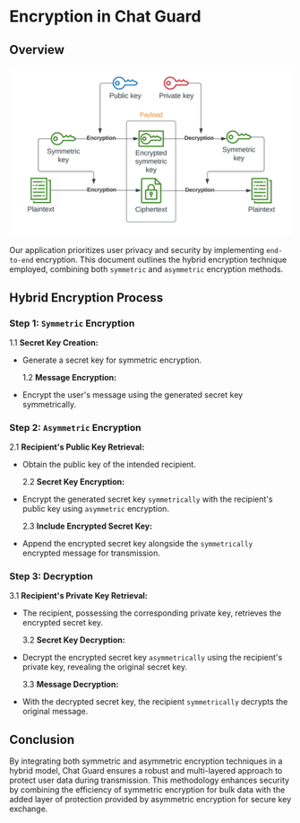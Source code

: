 # Encryption in Chat Guard

## Overview

![encryption overview](../public/images/encryption-1.png)

Our application prioritizes user privacy and security by implementing `end-to-end` encryption. This document outlines the hybrid encryption technique employed, combining both `symmetric` and `asymmetric` encryption methods.

## Hybrid Encryption Process

### Step 1: `Symmetric` Encryption

1.1 **Secret Key Creation:**

- Generate a secret key for symmetric encryption.

  1.2 **Message Encryption:**

- Encrypt the user's message using the generated secret key symmetrically.

### Step 2: `Asymmetric` Encryption

2.1 **Recipient's Public Key Retrieval:**

- Obtain the public key of the intended recipient.

  2.2 **Secret Key Encryption:**

- Encrypt the generated secret key `symmetrically` with the recipient's public key using `asymmetric` encryption.

  2.3 **Include Encrypted Secret Key:**

- Append the encrypted secret key alongside the `symmetrically` encrypted message for transmission.

### Step 3: Decryption

3.1 **Recipient's Private Key Retrieval:**

- The recipient, possessing the corresponding private key, retrieves the encrypted secret key.

  3.2 **Secret Key Decryption:**

- Decrypt the encrypted secret key `asymmetrically` using the recipient's private key, revealing the original secret key.

  3.3 **Message Decryption:**

- With the decrypted secret key, the recipient `symmetrically` decrypts the original message.

## Conclusion

By integrating both symmetric and asymmetric encryption techniques in a hybrid model, Chat Guard ensures a robust and multi-layered approach to protect user data during transmission. This methodology enhances security by combining the efficiency of symmetric encryption for bulk data with the added layer of protection provided by asymmetric encryption for secure key exchange.
